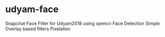 # udyam-face
Snapchat Face Filter for Udyam2018 using opencv
Face Detection
Simple Overlay based filters
Pixelation 
